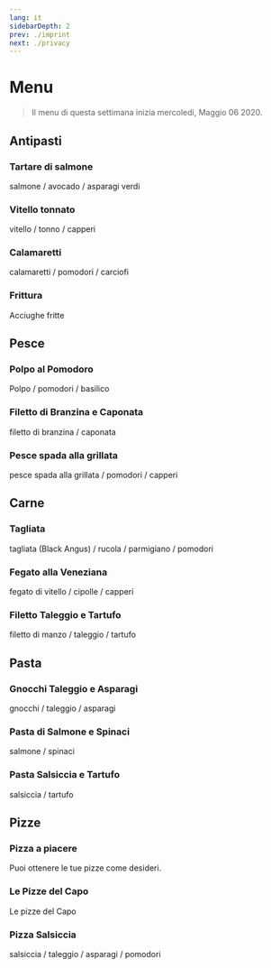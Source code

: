 ```yaml
---
lang: it
sidebarDepth: 2
prev: ./imprint
next: ./privacy
---
```


# Menu

> Il menu di questa settimana inizia mercoledi, Maggio 06 2020.

## Antipasti

### Tartare di salmone

salmone / avocado / asparagi verdi

### Vitello tonnato

vitello / tonno / capperi

### Calamaretti

calamaretti / pomodori / carciofi

### Frittura

Acciughe fritte

## Pesce

### Polpo al Pomodoro

Polpo / pomodori / basilico

### Filetto di Branzina e Caponata

filetto di branzina / caponata

### Pesce spada alla grillata

pesce spada alla grillata / pomodori / capperi

## Carne

### Tagliata

tagliata (Black Angus) / rucola / parmigiano / pomodori

### Fegato alla Veneziana

fegato di vitello / cipolle / capperi

### Filetto Taleggio e Tartufo

filetto di manzo / taleggio / tartufo

## Pasta

### Gnocchi Taleggio e Asparagi

gnocchi / taleggio / asparagi

### Pasta di Salmone e Spinaci

salmone / spinaci

### Pasta Salsiccia e Tartufo

salsiccia / tartufo

## Pizze

### Pizza a piacere

Puoi ottenere le tue pizze come desideri.

### Le Pizze del Capo

Le pizze del Capo

### Pizza Salsiccia

salsiccia / taleggio / asparagi / pomodori
